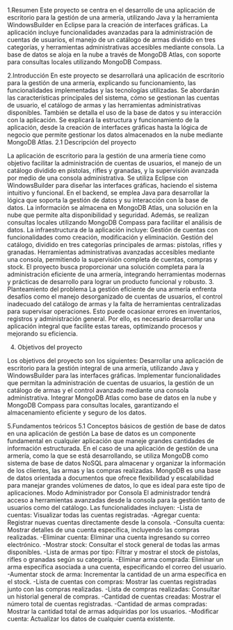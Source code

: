 1.Resumen
Este proyecto se centra en el desarrollo de una aplicación de escritorio para la gestión de una armería, utilizando Java y la herramienta WindowsBuilder en Eclipse para la creación de interfaces gráficas. La aplicación incluye funcionalidades avanzadas para la administración de cuentas de usuarios, el manejo de un catálogo de armas dividido en tres categorías, y herramientas administrativas accesibles mediante consola. La base de datos se aloja en la nube a través de MongoDB Atlas, con soporte para consultas locales utilizando MongoDB Compass.

2.Introducción 
En este proyecto se desarrollará una aplicación de escritorio para la gestión de una armería, explicando su funcionamiento, las funcionalidades implementadas y las tecnologías utilizadas. Se abordarán las características principales del sistema, cómo se gestionan las cuentas de usuario, el catálogo de armas y las herramientas administrativas disponibles. También se detalla el uso de la base de datos y su interacción con la aplicación.
Se explicará la estructura y funcionamiento de la aplicación, desde la creación de interfaces gráficas hasta la lógica de negocio que permite gestionar los datos almacenados en la nube mediante MongoDB Atlas.
2.1 Descripción del proyecto

La aplicación de escritorio para la gestión de una armería tiene como objetivo facilitar la administración de cuentas de usuarios, el manejo de un catálogo dividido en pistolas, rifles y granadas, y la supervisión avanzada por medio de una consola administrativa.
Se utiliza Eclipse con WindowsBuilder para diseñar las interfaces gráficas, haciendo el sistema intuitivo y funcional. En el backend, se emplea Java para desarrollar la lógica que soporta la gestión de datos y su interacción con la base de datos. La información se almacena en MongoDB Atlas, una solución en la nube que permite alta disponibilidad y seguridad. Además, se realizan consultas locales utilizando MongoDB Compass para facilitar el análisis de datos.
La infraestructura de la aplicación incluye:
Gestión de cuentas con funcionalidades como creación, modificación y eliminación.
Gestión del catálogo, dividido en tres categorías principales de armas: pistolas, rifles y granadas.
Herramientas administrativas avanzadas accesibles mediante una consola, permitiendo la supervisión completa de cuentas, compras y stock.
El proyecto busca proporcionar una solución completa para la administración eficiente de una armería, integrando herramientas modernas y prácticas de desarrollo para lograr un producto funcional y robusto.
3. Planteamiento del problema
La gestión eficiente de una armería enfrenta desafíos como el manejo desorganizado de cuentas de usuarios, el control inadecuado del catálogo de armas y la falta de herramientas centralizadas para supervisar operaciones. Esto puede ocasionar errores en inventarios, registros y administración general. Por ello, es necesario desarrollar una aplicación integral que facilite estas tareas, optimizando procesos y mejorando su eficiencia.

4. Objetivos del proyecto

Los objetivos del proyecto son los siguientes:
Desarrollar una aplicación de escritorio para la gestión integral de una armería, utilizando Java y WindowsBuilder para las interfaces gráficas.
Implementar funcionalidades que permitan la administración de cuentas de usuarios, la gestión de un catálogo de armas y el control avanzado mediante una consola administrativa.
Integrar MongoDB Atlas como base de datos en la nube y MongoDB Compass para consultas locales, garantizando el almacenamiento eficiente y seguro de los datos.

5.Fundamentos teóricos
5.1 Conceptos básicos de gestión de base de datos en una aplicación de gestión
La base de datos es un componente fundamental en cualquier aplicación que maneje grandes cantidades de información estructurada. En el caso de una aplicación de gestión de una armería, como la que se está desarrollando, se utiliza MongoDB como sistema de base de datos NoSQL para almacenar y organizar la información de los clientes, las armas y las compras realizadas. MongoDB es una base de datos orientada a documentos que ofrece flexibilidad y escalabilidad para manejar grandes volúmenes de datos, lo que es ideal para este tipo de aplicaciones.
Modo Administrador por Consola
El administrador tendrá acceso a herramientas avanzadas desde la consola para la gestión tanto de usuarios como del catálogo. Las funcionalidades incluyen:
-Lista de cuentas: Visualizar todas las cuentas registradas.
-Agregar cuenta: Registrar nuevas cuentas directamente desde la consola.
-Consulta cuenta: Mostrar detalles de una cuenta específica, incluyendo las compras realizadas.
-Eliminar cuenta: Eliminar una cuenta ingresando su correo electrónico.
-Mostrar stock: Consultar el stock general de todas las armas disponibles.
-Lista de armas por tipo: Filtrar y mostrar el stock de pistolas, rifles o granadas según su categoría.
-Eliminar arma comprada: Eliminar un arma específica asociada a una cuenta, especificando el correo del usuario.
-Aumentar stock de arma: Incrementar la cantidad de un arma específica en el stock.
-Lista de cuentas con compras: Mostrar las cuentas registradas junto con las compras realizadas.
-Lista de compras realizadas: Consultar un historial general de compras.
-Cantidad de cuentas creadas: Mostrar el número total de cuentas registradas.
-Cantidad de armas compradas: Mostrar la cantidad total de armas adquiridas por los usuarios.
-Modificar cuenta: Actualizar los datos de cualquier cuenta existente.
